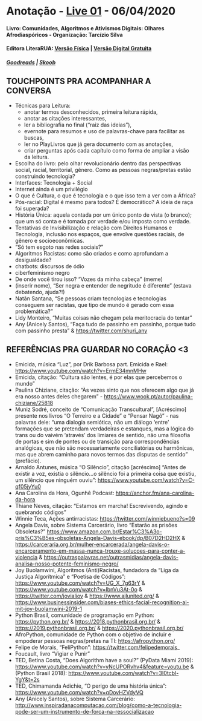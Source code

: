 # Anotação - [Live 01](https://www.youtube.com/watch?v=lZjSEpgFTh0) - 06/04/2020
#### Livro: Comunidades, Algoritmos e Ativismos Digitais: Olhares Afrodiaspóricos - Organização: Tarcízio Silva
#### Editora LiteraRUA: [Versão Física](http://www.literarua.com.br/livro/olhares-afrodiasporicos) | [Versão Digital Gratuita](https://bit.ly/ComunidadesDigitais)
##### [Goodreads](https://www.goodreads.com/book/show/53005858-comunidades-algoritmos-e-ativismos-digitais) | [Skoob](https://www.skoob.com.br/comunidades-algoritmos-e-ativismos-digitais-1136137ed1139762.html)


## TOUCHPOINTS PRA ACOMPANHAR A CONVERSA

  - Técnicas para Leitura: 
    + anotar termos desconhecidos, primeira leitura rápida, 
    + anotar as citações interessantes, 
    + ler a bibliografia no final (“raiz das ideias”),
    + evernote para resumos e uso de palavras-chave para facilitar as buscas, 
    + ler no PlayLivros que já gera documento com as anotações, 
    + criar perguntas após cada capítulo como forma de ampliar a visão da leitura.
  - Escolha do livro: pelo olhar revolucionário dentro das perspectivas social, racial, territorial, gênero. Como as pessoas negras/pretas estão construindo tecnologia?
  - Interfaces: Tecnologia + Social
  - Internet ainda é um privilégio
  - O que é Cultura, o que é tecnologia e o que isso tem a ver com a África?
  - Pós-racial: Digital é mesmo para todos? É democrático? A ideia de raça foi superada?
  - História Única: aquela contada por um único ponto de vista (o branco); que um só conta e é tomada por verdade e/ou imposta como verdade.
  - Tentativas de Invisibilização e relação com Direitos Humanos e Tecnologia, inclusão nos espaços, que envolve questões raciais, de gênero e socioeconômicas.
  - ”Só tem esgoto nas redes sociais?”
  - Algoritmos Racistas: como são criados e como aprofundam a desigualdade?
  - chatbots: discursos de ódio
  - ciberfeminismo negro
  - De onde você tirou isso? “Vozes da minha cabeça” (meme)
  - (inserir nome), “Ser negra e entender de negritude é diferente” (estava debatendo, ajuda?!)
  - Natãn Santana, “Se pessoas criam tecnologias e tecnologias conseguem ser racistas, que tipo de mundo é gerado com essa problemática?”
  - Lidy Monteiro, “Muitas coisas não chegam pela meritocracia do tentar”
  - Any (Anicely Santos), “Faça tudo de passinho em passinho, porque tudo com passinho presta” & https://twitter.com/shuri_any 


## REFERÊNCIAS PRA GUARDAR NO CORAÇÃO <3

  - Emicida, música “Luz”, por Drik Barbosa part. Emicida e Rael: https://www.youtube.com/watch?v=ErmE34mnMHw
  - Emicida, citação: “Cultura são lentes, é por elas que percebemos o mundo”
  - Paulina Chiziane, citação: “Às vezes sinto que nos oferecem algo que já era nosso antes deles chegarem” - https://www.wook.pt/autor/paulina-chiziane/25818
  - Muniz Sodré, conceito de “Comunicação Transcultural”, [Acréscimo] presente nos livros “O Terreiro e a Cidade” e “Pensar Nagô” - nas palavras dele: “uma dialogia semiótica, não um diálogo ‘entre’ formações que se pretendam verdadeiras e estanques, mas a lógica do trans ou do vaivém ‘através’ dos limiares de sentido, não uma filosofia de portas e sim de pontes ou de transição para correspondências analógicas, que não são necessariamente conciliatórias ou harmônicas, mas que abrem caminho para novos termos das disputas de sentido” (prefácio).
  - Arnaldo Antunes, música “O Silêncio”, citação [acréscimo] “Antes de existir a voz, existia o silêncio...o silêncio foi a primeira coisa que existiu, um silêncio que ninguém ouviu”: https://www.youtube.com/watch?v=C-qf05jyYu0
  - Ana Carolina da Hora, Ogunhê Podcast: https://anchor.fm/ana-carolina-da-hora
  - Thiane Neves, citação: “Estamos em marcha! Escrevivendo, agindo e quebrando códigos”
  - Winnie Teca, Ações antirracistas: https://twitter.com/winniebueno?s=09
  - Angela Davis, sobre Sistema Carcerário, livro “Estarão as prisões Obsoletas?” https://www.amazon.com.br/Estar%C3%A3o-pris%C3%B5es-obsoletas-Angela-Davis-ebook/dp/B07D2HD2HX & https://carceraria.org.br/mulher-encarcerada/angela-davis-o-encarceramento-em-massa-nunca-trouxe-solucoes-para-conter-a-violencia & https://outraspalavras.net/outrasmidias/angela-davis-analisa-nosso-potente-feminismo-negro/
  - Joy Buolamwini, Algoritmos (Anti)Racistas, fundadora da “Liga da Justiça Algorítmica” e “Poetisa de Códigos”: https://www.youtube.com/watch?v=UG_X_7g63rY & https://www.youtube.com/watch?v=lbnVu3At-0o & https://twitter.com/jovialjoy & https://www.ajlunited.org/ & https://www.businessinsider.com/biases-ethics-facial-recognition-ai-mit-joy-buolamwini-2019-1 
  - Python Brasil, comunidade de programação em Python: https://python.org.br/ & https://2018.pythonbrasil.org.br/ & https://2019.pythonbrasil.org.br/ & https://2020.pythonbrasil.org.br/ 
  - AfroPython, comunidade de Python com o objetivo de incluir e empoderar pessoas negras/pretas na TI: https://afropython.org/
  - Felipe de Morais, “FeliPython”: https://twitter.com/felipedemorais_
  - Foucault, livro “Vigiar e Punir”
  - TED, Betina Costa, “Does Algorithm have a soul?” (PyData Miami 2019): https://www.youtube.com/watch?v=yNcUPORvhv4&feature=youtu.be & (Python Brasil 2018): https://www.youtube.com/watch?v=3I0tcbl-YgY&t=2s
  - TED, Chimamanda Adichie, “O perigo de uma história única”: https://www.youtube.com/watch?v=qDovHZVdyVQ
  - Any (Anicely Santos), sobre Sistema Carcerário: http://www.inspiradanacomputacao.com/blog/como-a-tecnologia-pode-ser-um-instrumento-de-forca-na-ressocializacao
